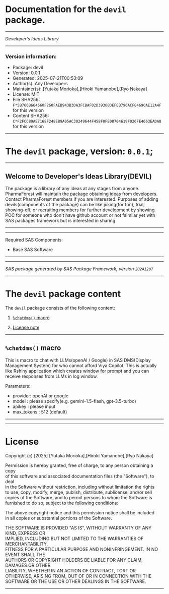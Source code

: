 ﻿# Documentation for the `devil` package.
  
----------------------------------------------------------------
 
 *Developer's Ideas Library* 
  
----------------------------------------------------------------
 
### Version information:
  
- Package: devil
- Version: 0.0.1
- Generated: 2025-07-21T00:53:09
- Author(s): Any Developers
- Maintainer(s): [Yutaka Morioka],[Hiroki Yamanobe],[Ryo Nakaya]
- License: MIT
- File SHA256: `F*5B766B664560F260FAEB943B3DA3FCBAF02D39368DEFEB796ACF84690AE12A4F` for this version
- Content SHA256: `C*F2FCC89AE7168F248E89A05AC30249644F458F0FE08704619F026FE4663EADA8` for this version
  
---
 
# The `devil` package, version: `0.0.1`;
  
---
 
## Welcome to Developer's Ideas Library(DEVIL) ##
The package is a library of any ideas at any stages from anyone. PharmaForest will maintain the package obtaining ideas from developers. Contact PharmaForest members if you are interested. Purposes of adding devils(components of the package) can be like joking(for fun), trial, showing-off, or recruiting members for further development by showing POC for someone who don't have github account or not faimliar yet with SAS packages framework but is interested in sharing.
  
---
 
  
---
 
Required SAS Components: 
  - Base SAS Software
  
---
 
 
--------------------------------------------------------------------
 
*SAS package generated by SAS Package Framework, version `20241207`*
 
--------------------------------------------------------------------
 
# The `devil` package content
The `devil` package consists of the following content:
 
1. [`%chatdms()` macro ](#chatdms-macros-1 )
  
 
2. [License note](#license)
  
---
 
## `%chatdms()` macro <a name="chatdms-macros-1"></a> ######

This is macro to chat with LLMs(openAI / Google) in SAS DMS(Display Management System) for who cannot afford Viya Copilot. This is actually like Rshiny application which creates window for prompt and you can receive responses from LLMs in log window.

Parameters:
- provider: openAI or google
- model : please specify(e.g. gemini-1.5-flash, gpt-3.5-turbo)
- apikey : please input
- max_tokens : 512 (default)

  
---
 
  
---
 
# License <a name="license"></a> ######
 
Copyright (c) [2025]  [Yutaka Morioka],[Hiroki Yamanobe],[Ryo Nakaya]

Permission is hereby granted, free of charge, to any person obtaining a copy   
of this software and associated documentation files (the "Software"), to deal    
in the Software without restriction, including without limitation the rights   
to use, copy, modify, merge, publish, distribute, sublicense, and/or sell   
copies of the Software, and to permit persons to whom the Software is   
furnished to do so, subject to the following conditions:                      
                                                                                
The above copyright notice and this permission notice shall be included       
in all copies or substantial portions of the Software.                        
                                                                                
THE SOFTWARE IS PROVIDED "AS IS", WITHOUT WARRANTY OF ANY KIND, EXPRESS OR    
IMPLIED, INCLUDING BUT NOT LIMITED TO THE WARRANTIES OF MERCHANTABILITY,      
FITNESS FOR A PARTICULAR PURPOSE AND NONINFRINGEMENT. IN NO EVENT SHALL THE   
AUTHORS OR COPYRIGHT HOLDERS BE LIABLE FOR ANY CLAIM, DAMAGES OR OTHER        
LIABILITY, WHETHER IN AN ACTION OF CONTRACT, TORT OR OTHERWISE, ARISING FROM, 
OUT OF OR IN CONNECTION WITH THE SOFTWARE OR THE USE OR OTHER DEALINGS IN THE 
SOFTWARE.
  
---
 
